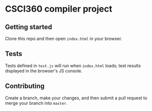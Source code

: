 # CSCI360 compiler project

## Getting started

Clone this repo and then open `index.html` in your browser.

## Tests

Tests defined in `test.js` will run when `index.html` loads; test results displayed in the browser's JS console.

## Contributing

Create a branch, make your changes, and then submit a pull request to merge your branch into `master`.

